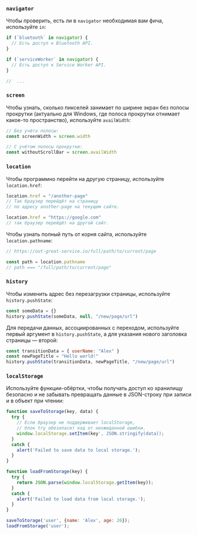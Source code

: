 ---
---

### `navigator`

Чтобы проверить, есть ли в `navigator` необходимая вам фича, используйте `in`:

```js
if (`bluetooth` in navigator) {
  // Есть доступ к Bluetooth API.
}

if (`serviceWorker` in navigator) {
  // Есть доступ к Service Worker API.
}

//  ...
```

### `screen`

Чтобы узнать, сколько пикселей занимает по ширине экран без полосы прокрутки (актуально для Windows, где полоса прокрутки отнимает какое-то пространство), используйте `availWidth`:

```js
// Без учёта полосы:
const screenWidth = screen.width

// С учётом полосы прокрутки:
const withoutScrollBar = screen.availWidth
```

### `location`

Чтобы программно перейти на другую страницу, используйте `location.href`:

```js
location.href = "/another-page"
// Так браузер перейдёт на страницу
// по адресу another-page на текущем сайте.

location.href = "https://google.com"
// так браузер перейдёт на другой сайт.
```

Чтобы узнать полный путь от корня сайта, используйте `location.pathname`:

```js
// https://out-great-service.io/full/path/to/current/page

const path = location.pathname
// path === "/full/path/to/current/page"
```

### `history`

Чтобы изменить адрес без перезагрузки страницы, используйте `history.pushState`:

```js
const someData = {}
history.pushState(someData, null, "/new/page/url")
```

Для передачи данных, ассоциированных с переходом, используйте первый аргумент в `history.pushState`, а для указания нового заголовка страницы — второй:

```js
const transitionData = { userName: "Alex" }
const newPageTitle = "Hello world!"
history.pushState(transitionData, newPageTitle, "/new/page/url")
```

### `localStorage`

Используйте функции-обёртки, чтобы получать доступ ко хранилищу безопасно и не забывать превращать данные в JSON-строку при записи и в объект при чтении:

```js
function saveToStorage(key, data) {
  try {
    // Если браузер не поддерживает localStorage,
    // блок try обезопасит код от неожиданной ошибки.
    window.localStorage.setItem(key', JSON.stringify(data));
  }
  catch {
    alert('Failed to save data to local storage.');
  }
}

function loadFromStorage(key) {
  try {
    return JSON.parse(window.localStorage.getItem(key));
  }
  catch {
    alert('Failed to load data from local storage.');
  }
}

saveToStorage('user', {name: 'Alex', age: 26});
loadFromStorage('user');
```
